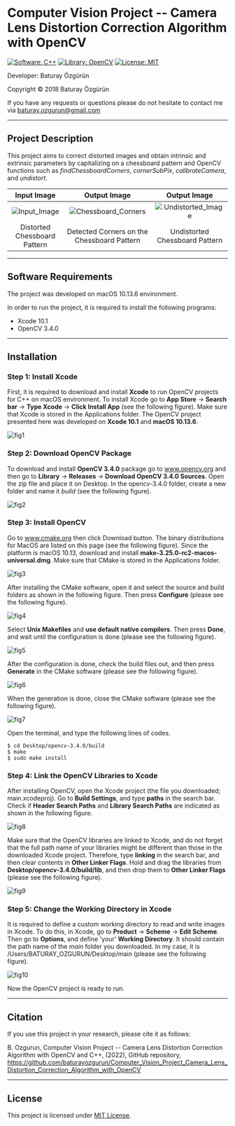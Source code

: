 # Computer Vision Project -- Camera Lens Distortion Correction Algorithm with OpenCV
[![Software: C++](https://img.shields.io/badge/Software-C%2B%2B-blue)](http://www.cplusplus.org/)  [![Library: OpenCV](https://img.shields.io/badge/Library-OpenCV-green)](https://www.opencv.org/) [![License: MIT](https://img.shields.io/badge/License-MIT-lightgrey)](https://mit-license.org/) 

Developer: Baturay Özgürün

Copyright © 2018 Baturay Özgürün

If you have any requests or questions please do not hesitate to contact me via baturay.ozgurun@gmail.com

---

## Project Description

This project aims to correct distorted images and obtain intrinsic and extrinsic parameters by capitalizing on a chessboard pattern and OpenCV functions such as *findChessboardCorners*, *cornerSubPix*, *calibrateCamera*, and *undistort*.

| Input Image | Output Image    | Output Image    |
| :---:   | :---: | :---: |
| ![Input_Image](https://user-images.githubusercontent.com/76174639/197400917-39a1d8c2-e152-4774-a577-2666b4e9c9c8.jpg) | ![Chessboard_Corners](https://user-images.githubusercontent.com/76174639/197400913-e031784f-4d47-40a0-8b76-4bea079ffc70.jpg)  | ![Undistorted_Image](https://user-images.githubusercontent.com/76174639/197400923-723c7342-1c9c-4a24-a25b-6fbcb7ee0d41.jpg)  |
| Distorted Chessboard Pattern | Detected Corners on the Chessboard Pattern  | Undistorted Chessboard Pattern   |

---

## Software Requirements

The project was developed on macOS 10.13.6 environment. 

In order to run the project, it is required to install the following programs:
- Xcode 10.1
- OpenCV 3.4.0

---

## Installation

### Step 1: Install Xcode
First, it is required to download and install **Xcode** to run OpenCV projects for C++ on macOS environment. To install Xcode go to **App Store** -> **Search bar** -> **Type Xcode** -> **Click Install App** (see the following figure). Make sure that Xcode is stored in the Applications folder. The OpenCV project presented here was developed on **Xcode 10.1** and **macOS 10.13.6**.

![fig1](https://user-images.githubusercontent.com/76174639/197363657-32774932-cf69-407a-b30e-f058c19f1d61.png)

### Step 2: Download OpenCV Package
To download and install **OpenCV 3.4.0** package go to www.opencv.org and then go to **Library** -> **Releases** -> **Download OpenCV 3.4.0 Sources**. Open the zip file and place it on Desktop. In the opencv-3.4.0 folder, create a new folder and name it *build* (see the following figure).

![fig2](https://user-images.githubusercontent.com/76174639/197363690-788fce3a-d926-4c46-87b5-00680dc9ab35.png)

### Step 3: Install OpenCV
Go to www.cmake.org then click Download button. The binary distributions for MacOS are listed on this page (see the following figure). Since the platform is macOS 10.13, download and install **make-3.25.0-rc2-macos-universal.dmg**. Make sure that CMake is stored in the Applications folder.

![fig3](https://user-images.githubusercontent.com/76174639/197363696-e8b0fe57-9071-481e-abee-883fa1ca9bfe.png)

After installing the CMake software, open it and select the source and build folders as shown in the following figure. Then press **Configure** (please see the following figure).

![fig4](https://user-images.githubusercontent.com/76174639/197363701-1b20712b-bb4a-4c84-b821-d9477b289b8d.png)

Select **Unix Makefiles** and **use default native compilers**. Then press **Done**, and wait until the configuration is done (please see the following figure).

![fig5](https://user-images.githubusercontent.com/76174639/197363740-df8a5e2c-2088-4e64-87c8-b6facad92787.png)

After the configuration is done, check the build files out, and then press **Generate** in the CMake software (please see the following figure). 

![fig6](https://user-images.githubusercontent.com/76174639/197363705-6d8c75e5-53fc-4fc1-a0dd-26f731515349.png)

When the generation is done, close the CMake software (please see the following figure). 

![fig7](https://user-images.githubusercontent.com/76174639/197363706-f4f97304-9c75-4844-93d4-9a3aaeb92dbc.png)

Open the terminal, and type the following lines of codes.

``` 
$ cd Desktop/opencv-3.4.0/build
$ make
$ sudo make install
```

### Step 4: Link the OpenCV Libraries to Xcode

After installing OpenCV, open the Xcode project (the file you downloaded; main.xcodeproj). Go to **Build Settings**, and type **paths** in the search bar. Check if **Header Search Paths** and **Library Search Paths** are indicated as shown in the following figure. 

![fig8](https://user-images.githubusercontent.com/76174639/197363708-677a6925-52eb-44e3-99b1-441271f40751.png)

Make sure that the OpenCV libraries are linked to Xcode, and do not forget that the full path name of your libraries might be different than those in the downloaded Xcode project. Therefore, type **linking** in the search bar, and then clear contents in **Other Linker Flags**. Hold and drag the libraries from **Desktop/opencv-3.4.0/build/lib**, and then drop them to **Other Linker Flags** (please see the following figure).

![fig9](https://user-images.githubusercontent.com/76174639/197363714-ab300d14-0022-4c13-9fc9-ffeca5c789a1.png)

### Step 5: Change the Working Directory in Xcode

It is required to define a custom working directory to read and write images in Xcode. To do this, in Xcode, go to **Product** -> **Scheme** -> **Edit Scheme**. Then go to **Options**, and define 'your' **Working Directory**. It should contain the path name of the *main* folder you downloaded. In my case, it is /Users/BATURAY_OZGURUN/Desktop/main (please see the following figure).

![fig10](https://user-images.githubusercontent.com/76174639/197363718-feaa4af1-9e7c-4512-919a-1422d431dd3a.png)

Now the OpenCV project is ready to run.

---

## Citation

If you use this project in your research, please cite it as follows:

B. Ozgurun, Computer Vision Project -- Camera Lens Distortion Correction Algorithm with OpenCV and C++, (2022), GitHub repository, https://github.com/baturayozgurun/Computer_Vision_Project_Camera_Lens_Distortion_Correction_Algorithm_with_OpenCV

---

## License

This project is licensed under [MIT License](https://mit-license.org/).
